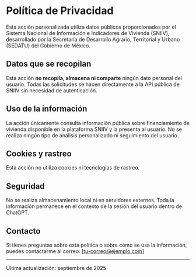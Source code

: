 # Política de Privacidad

Esta acción personalizada utiliza datos públicos proporcionados por el Sistema Nacional de Información e Indicadores de Vivienda (SNIIV), desarrollado por la Secretaría de Desarrollo Agrario, Territorial y Urbano (SEDATU) del Gobierno de México.

## Datos que se recopilan

Esta acción **no recopila, almacena ni comparte** ningún dato personal del usuario. Todas las solicitudes se hacen directamente a la API pública de SNIIV sin necesidad de autenticación.

## Uso de la información

La acción únicamente consulta información pública sobre financiamiento de vivienda disponible en la plataforma SNIIV y la presenta al usuario. No se realiza ningún tipo de análisis personalizado ni seguimiento del usuario.

## Cookies y rastreo

Esta acción no utiliza cookies ni tecnologías de rastreo.

## Seguridad

No se realiza almacenamiento local ni en servidores externos. Toda la información permanece en el contexto de la sesión del usuario dentro de ChatGPT.

## Contacto

Si tienes preguntas sobre esta política o sobre cómo se usa la información, puedes contactarme al correo: [tu-correo@ejemplo.com]

---

Última actualización: septiembre de 2025
